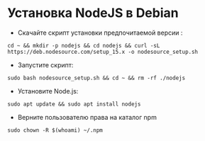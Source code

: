 # Установка NodeJS в Debian
* Скачайте скрипт установки предпочитаемой версии :
```
cd ~ && mkdir -p nodejs && cd nodejs && curl -sL https://deb.nodesource.com/setup_15.x -o nodesource_setup.sh
```
* Запустите скрипт:
```
sudo bash nodesource_setup.sh && cd ~ && rm -rf ./nodejs
```
* Установите Node.js:
```
sudo apt update && sudo apt install nodejs
```
* Верните пользователю права на каталог npm
```
sudo chown -R $(whoami) ~/.npm
```